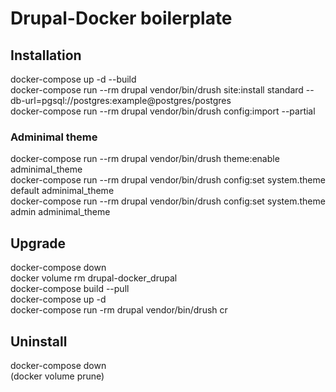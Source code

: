 # Drupal-Docker boilerplate

## Installation

docker-compose up -d --build\
docker-compose run --rm drupal vendor/bin/drush site:install standard --db-url=pgsql://postgres:example@postgres/postgres\
docker-compose run --rm drupal vendor/bin/drush config:import --partial

### Adminimal theme

docker-compose run --rm drupal vendor/bin/drush theme:enable adminimal_theme\
docker-compose run --rm drupal vendor/bin/drush config:set system.theme default adminimal_theme\
docker-compose run --rm drupal vendor/bin/drush config:set system.theme admin adminimal_theme

## Upgrade

docker-compose down\
docker volume rm drupal-docker_drupal\
docker-compose build --pull\
docker-compose up -d\
docker-compose run -rm drupal vendor/bin/drush cr

## Uninstall

docker-compose down\
(docker volume prune)
